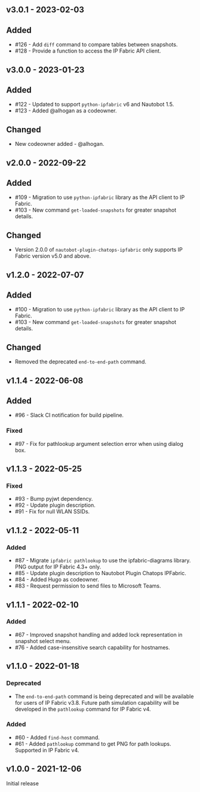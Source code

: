 ## v3.0.1 - 2023-02-03
## Added

- #126 - Add `diff` command to compare tables between snapshots.
- #128 - Provide a function to access the IP Fabric API client.

## v3.0.0 - 2023-01-23

## Added

- #122 - Updated to support `python-ipfabric` v6 and Nautobot 1.5.
- #123 - Added @alhogan as a codeowner.

## Changed

- New codeowner added - @alhogan.

## v2.0.0 - 2022-09-22

## Added

- #109 - Migration to use `python-ipfabric` library as the API client to IP Fabric.
- #103 - New command `get-loaded-snapshots` for greater snapshot details.

## Changed

- Version 2.0.0 of `nautobot-plugin-chatops-ipfabric` only supports IP Fabric version v5.0 and above.

## v1.2.0 - 2022-07-07

## Added

- #100 - Migration to use `python-ipfabric` library as the API client to IP Fabric.
- #103 - New command `get-loaded-snapshots` for greater snapshot details.

## Changed

- Removed the deprecated `end-to-end-path` command.


## v1.1.4 - 2022-06-08

## Added

- #96 - Slack CI notification for build pipeline.

### Fixed

- #97 - Fix for pathlookup argument selection error when using dialog box.

## v1.1.3 - 2022-05-25

### Fixed

- #93 - Bump pyjwt dependency.
- #92 - Update plugin description.
- #91 - Fix for null WLAN SSIDs.

## v1.1.2 - 2022-05-11

### Added

- #87 - Migrate `ipfabric pathlookup` to use the ipfabric-diagrams library. PNG output for IP Fabric 4.3+ only.
- #85 - Update plugin description to Nautobot Plugin Chatops IPFabric.
- #84 - Added Hugo as codeowner.
- #83 - Request permission to send files to Microsoft Teams.


## v1.1.1 - 2022-02-10

### Added

- #67 - Improved snapshot handling and added lock representation in snapshot select menu.
- #76 - Added case-insensitive search capability for hostnames.

## v1.1.0 - 2022-01-18

### Deprecated

- The `end-to-end-path` command is being deprecated and will be available for users of IP Fabric v3.8. Future path simulation capability will be developed in the `pathlookup` command for IP Fabric v4.

### Added

- #60 - Added `find-host` command.
- #61 - Added `pathlookup` command to get PNG for path lookups. Supported in IP Fabric v4. 


## v1.0.0 - 2021-12-06

Initial release